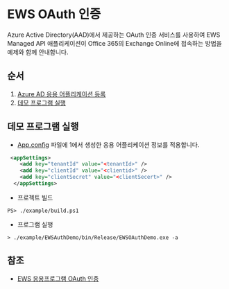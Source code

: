 # EWS OAuth 인증 
Azure Active Directory(AAD)에서 제공하는 OAuth 인증 서비스를 사용하여 EWS Managed API 애플리케이션이 Office 365의 Exchange Online에 접속하는 방법을 예제와 함께 안내합니다.

## 순서
1. [Azure AD 응용 어플리케이션 등록](/Resister_Application.md)
2. [데모 프로그램 실행]()


## 데모 프로그램 실행

- [App.config](./example/EWSOAuthDemo/App.config) 파일에 1에서 생성한 응용 어플리케이션 정보를 적용합니다.

```xml
 <appSettings>
    <add key="tenantId" value="<tenantId>" />
    <add key="clientId" value="<clientid>" />
    <add key="clientSecret" value="<clientSecert>" />
  </appSettings>
```

- 프로젝트 빌드 

```console
PS> ./example/build.ps1
```

- 프로그램 실행

```console
> ./example/EWSAuthDemo/bin/Release/EWSOAuthDemo.exe -a
```




## 참조
- [EWS 응용프로그램 OAuth 인증](https://docs.microsoft.com/en-us/exchange/client-developer/exchange-web-services/how-to-authenticate-an-ews-application-by-using-oauth#register-your-application)
